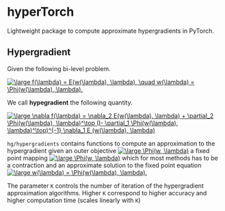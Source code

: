 # hyperTorch

Lightweight package to compute approximate hypergradients in PyTorch.

## Hypergradient
Given the following bi-level problem.

<a href="https://www.codecogs.com/eqnedit.php?latex=\large&space;f(\lambda)&space;=&space;E(w(\lambda),&space;\lambda),&space;\quad&space;w(\lambda)&space;=&space;\Phi(w(\lambda),&space;\lambda)." target="_blank"><img src="https://latex.codecogs.com/gif.latex?\large&space;f(\lambda)&space;=&space;E(w(\lambda),&space;\lambda),&space;\quad&space;w(\lambda)&space;=&space;\Phi(w(\lambda),&space;\lambda)." title="\large f(\lambda) = E(w(\lambda), \lambda), \quad w(\lambda) = \Phi(w(\lambda), \lambda)." /></a>

We call **hypegradient** the following quantity.

<a href="https://www.codecogs.com/eqnedit.php?latex=\dpi{110}&space;\large&space;\nabla&space;f(\lambda)&space;=&space;\nabla_2&space;E(w(\lambda),&space;\lambda)&space;&plus;&space;\partial_2&space;\Phi(w(\lambda),&space;\lambda)^\top&space;(I-&space;\partial_1&space;\Phi(w(\lambda),&space;\lambda)^\top)^{-1}&space;\nabla_1&space;E&space;(w(\lambda),&space;\lambda)" target="_blank"><img src="https://latex.codecogs.com/gif.latex?\dpi{110}&space;\large&space;\nabla&space;f(\lambda)&space;=&space;\nabla_2&space;E(w(\lambda),&space;\lambda)&space;&plus;&space;\partial_2&space;\Phi(w(\lambda),&space;\lambda)^\top&space;(I-&space;\partial_1&space;\Phi(w(\lambda),&space;\lambda)^\top)^{-1}&space;\nabla_1&space;E&space;(w(\lambda),&space;\lambda)" title="\large \nabla f(\lambda) = \nabla_2 E(w(\lambda), \lambda) + \partial_2 \Phi(w(\lambda), \lambda)^\top (I- \partial_1 \Phi(w(\lambda), \lambda)^\top)^{-1} \nabla_1 E (w(\lambda), \lambda)" /></a>

`hg/hypergradients` contains functions to compute an approximation to the hypergradient
given an outer objective
<a href="https://www.codecogs.com/eqnedit.php?latex=\large&space;\Phi(w,&space;\lambda)" target="_blank"><img src="https://latex.codecogs.com/gif.latex?\large&space;\Phi(w,&space;\lambda)" title="\large \Phi(w, \lambda)" /></a>
a fixed point mapping 
<a href="https://www.codecogs.com/eqnedit.php?latex=\large&space;\Phi(w,&space;\lambda)" target="_blank"><img src="https://latex.codecogs.com/gif.latex?\large&space;\Phi(w,&space;\lambda)" title="\large \Phi(w, \lambda)" /></a>
which for most methods has to be a contraction and an approximate solution to the fixed point equation <a href="https://www.codecogs.com/eqnedit.php?latex=\large&space;w(\lambda)&space;=&space;\Phi(w(\lambda),&space;\lambda)." target="_blank"><img src="https://latex.codecogs.com/gif.latex?\large&space;w(\lambda)&space;=&space;\Phi(w(\lambda),&space;\lambda)." title="\large w(\lambda) = \Phi(w(\lambda), \lambda)." /></a>

The parameter `K` controls the number of iteration of the  hypergradient approximation algorithms.
Higher `K` correspond to higher accuracy and higher computation time (scales linearly with `K`)